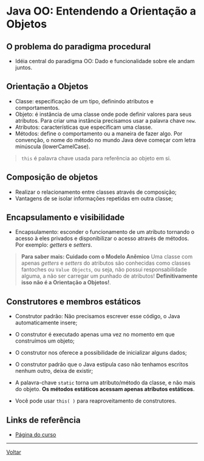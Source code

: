 # Java OO: Entendendo a Orientação a Objetos

## O problema do paradigma procedural

- Idéia central do paradigma OO: Dado e funcionalidade sobre ele andam juntos.

## Orientação a Objetos

- Classe: especificação de um tipo, definindo atributos e comportamentos.
- Objeto: é instância de uma classe onde pode definir valores para seus atributos. Para criar uma instância precisamos usar a palavra chave `new`.
- Atributos: características que especificam uma classe.
- Métodos: define o comportamento ou a maneira de fazer algo. Por convenção, o nome do método no mundo Java deve começar com letra minúscula (lowerCamelCase).

> `this` é palavra chave usada para referência ao objeto em si.

## Composição de objetos

- Realizar o relacionamento entre classes através de composição;
- Vantagens de se isolar informações repetidas em outra classe;

## Encapsulamento e visibilidade

- Encapsulamento: esconder o funcionamento de um atributo tornando o acesso à eles privados e disponibilizar o acesso através de métodos. Por exemplo: *getters* e *setters*.

> **Para saber mais: Cuidado com o Modelo Anêmico** 
> Uma classe com apenas *getters* e *setters* do atributos são conhecidas como classes fantoches ou `Value Objects`, ou seja, não possui responsabilidade alguma, a não ser carregar um punhado de atributos! **Definitivamente isso não é a Orientação a Objetos!**.

## Construtores e membros estáticos

- Construtor padrão: Não precisamos escrever esse código, o Java automaticamente insere;
- O construtor é executado apenas uma vez no momento em que construímos um objeto;
- O construtor nos oferece a possibilidade de inicializar alguns dados;
- O construtor padrão que o Java estipula caso não tenhamos escritos nenhum outro, deixa de existir;

- A palavra-chave `static` torna um atributo/método da classe, e não mais do objeto. **Os métodos estáticos acessam apenas atributos estáticos**.

- Você pode usar `this( )` para reaproveitamento de construtores.

## Links de referência

- [Página do curso](https://cursos.alura.com.br/course/java-introducao-orientacao-objetos)

---

[Voltar](./README.md)

